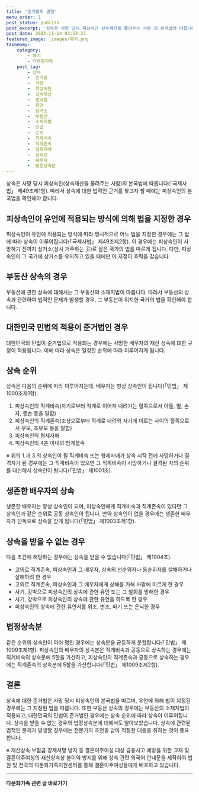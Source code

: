 ```yaml
---
title: '준거법의 결정'
menu_order: 1
post_status: publish
post_excerpt: '상속은 사망 당시 피상속인 상속재산을 물려주는 사람 의 본국법에 따릅니다  국제사법  제49조제1항 . 따라서 상속에 대한 법적인 근거를 찾고자 할 때에는 피상속인의 본국법을 확인해야 합니다.'
post_date: 2023-11-14 03:53:27
featured_image: _images/복지.png
taxonomy:
    category:
        - 복지
        - 다문화가족
    post_tag:
        - 상속
        -  준거법
        -  사망
        -  피상속인
        -  상속재산
        -  본국법
        -  유언
        -  상거소
        -  부동산
        -  소재지법
        -  민법
        -  순위
        -  직계비속
        -  직계존속
        -  형제자매
        -  상속인
        -  배우자
        -  법정상속분
---
```



상속은 사망 당시 피상속인(상속재산을 물려주는 사람)의 본국법에 따릅니다(「국제사법」 제49조제1항). 따라서 상속에 대한 법적인 근거를 찾고자 할 때에는 피상속인의 본국법을 확인해야 합니다.

## 피상속인이 유언에 적용되는 방식에 의해 법을 지정한 경우

피상속인이 유언에 적용되는 방식에 따라 명시적으로 어느 법을 지정한 경우에는 그 법에 따라 상속이 이루어집니다(「국제사법」 제49조제2항). 이 경우에는 피상속인이 사망하기 전까지 상거소(상시 거주하는 곳)로 삼은 국가의 법을 따르게 됩니다. 다만, 피상속인이 그 국가에 상거소를 유지하고 있을 때에만 이 지정이 효력을 갖습니다.

## 부동산 상속의 경우

부동산에 관한 상속에 대해서는 그 부동산의 소재지법이 따릅니다. 따라서 부동산의 상속과 관련하여 법적인 문제가 발생할 경우, 그 부동산이 위치한 국가의 법을 확인해야 합니다.

## 대한민국 민법의 적용이 준거법인 경우

대한민국의 민법이 준거법으로 적용되는 경우에는 사망한 배우자의 재산 상속에 대한 규정이 적용됩니다. 이에 따라 상속은 일정한 순위에 따라 이루어지게 됩니다.

## 상속 순위

상속은 다음의 순위에 따라 이루어지는데, 배우자는 항상 상속인이 됩니다(「민법」 제1000조제1항).

1. 피상속인의 직계비속(자기로부터 직계로 이어져 내려가는 혈족으로서 아들, 딸, 손자, 증손 등을 말함)
2. 피상속인의 직계존속(조상으로부터 직계로 내려와 자기에 이르는 사이의 혈족으로서 부모, 조부모 등을 말함)
3. 피상속인의 형제자매
4. 피상속인의 4촌 이내의 방계혈족

※ 위의 1.과 3.의 상속인이 될 직계비속 또는 형제자매가 상속 시작 전에 사망하거나 결격자가 된 경우에는 그 직계비속이 있으면 그 직계비속이 사망하거나 결격된 자의 순위를 대신해서 상속인이 됩니다(「민법」 제1001조).

## 생존한 배우자의 상속

생존한 배우자는 항상 상속인이 되며, 피상속인에게 직계비속과 직계존속이 있다면 그 상속인과 같은 순위로 공동 상속인이 됩니다. 만약 상속인이 없을 경우에는 생존한 배우자가 단독으로 상속을 받게 됩니다(「민법」 제1003조제1항).

## 상속을 받을 수 없는 경우

다음 조건에 해당하는 경우에는 상속을 받을 수 없습니다(「민법」 제1004조).

- 고의로 직계존속, 피상속인과 그 배우자, 상속의 선순위자나 동순위자를 살해하거나 살해하려 한 경우
- 고의로 직계존속, 피상속인과 그 배우자에게 상해를 가해 사망에 이르게 한 경우
- 사기, 강박으로 피상속인의 상속에 관한 유언 또는 그 철회를 방해한 경우
- 사기, 강박으로 피상속인의 상속에 관한 유언을 하도록 한 경우
- 피상속인의 상속에 관한 유언서를 위조, 변조, 파기 또는 은닉한 경우

## 법정상속분

같은 순위의 상속인이 여러 명인 경우에는 상속분을 균등하게 분할합니다(「민법」 제1009조제1항). 피상속인의 배우자의 상속분은 직계비속과 공동으로 상속하는 경우에는 직계비속의 상속분에 5할을 가산하고, 피상속인의 직계존속과 공동으로 상속하는 경우에는 직계존속의 상속분에 5할을 가산합니다(「민법」 제1009조제2항).

## 결론

상속에 대한 준거법은 사망 당시 피상속인의 본국법을 따르며, 유언에 의해 법이 지정된 경우에는 그 지정된 법을 따릅니다. 또한 부동산 상속의 경우에는 부동산의 소재지법이 적용되고, 대한민국의 민법이 준거법인 경우에는 상속 순위에 따라 상속이 이루어집니다. 상속을 받을 수 없는 경우와 법정상속분에 대해서도 알아보았습니다. 상속에 관련된 법적인 문제가 발생할 경우에는 전문가의 조언을 받아 적절한 대응을 취하는 것이 중요합니다.

※ 재산상속·보험금 강제서명 방지 등 결혼이주여성 대상 금융사고 예방을 위한 교재 및 결혼이주여성의 재산상속상 불이익 방지를 위해 상속 관련 외국어 안내문을 제작하여 법원 및 전국의 다문화가족지원센터를 통해 결혼이주여성들에게 배포하고 있습니다.
<!-- wp:separator -->
<hr class="wp-block-separator has-alpha-channel-opacity"/>
<!-- /wp:separator -->

<!-- wp:group {"backgroundColor":"base","layout":{"type":"constrained"}} -->
<div class="wp-block-group has-base-background-color has-background"><!-- wp:paragraph {"align":"center","fontSize":"medium"} -->
<p class="has-text-align-center has-large-font-size"><strong>다문화가족 관련 글 바로가기</strong></p>
<!-- /wp:paragraph -->


<!-- wp:latest-posts
{"categories":[{"id":22666,"count":19,"description":"","link":"https://uknowlaw.com/category/%eb%8b%a4%eb%ac%b8%ed%99%94%ea%b0%80%ec%a1%b1/","name":"다문화가족","slug":"다문화가족","taxonomy":"category","parent":0,"meta":[],"_links":{"self":[{"href":"https://uknowlaw.com/wp-json/wp/v2/categories/22666"}],"collection":[{"href":"https://uknowlaw.com/wp-json/wp/v2/categories"}],"about":[{"href":"https://uknowlaw.com/wp-json/wp/v2/taxonomies/category"}],"wp:post_type":[{"href":"https://uknowlaw.com/wp-json/wp/v2/posts?categories=22666"}],"curies":[{"name":"wp","href":"https://api.w.org/{rel}","templated":true}]}}],"postsToShow":100,"excerptLength":28,"postLayout":"grid","columns":2,"featuredImageAlign":"left","featuredImageSizeSlug":"large","fontSize":"small"} /--></div>
<!-- /wp:group -->